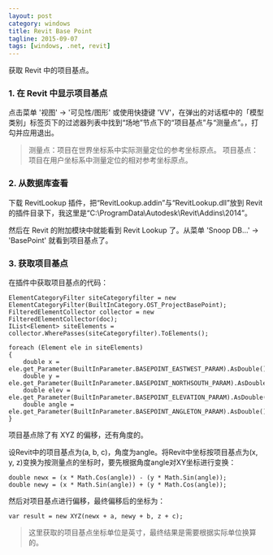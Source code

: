 ```yaml
---
layout: post
category: windows
title: Revit Base Point
tagline: 2015-09-07
tags: [windows, .net, revit]
---
```


获取 Revit 中的项目基点。

<!--more-->


### 1. 在 Revit 中显示项目基点

点击菜单 '视图' -> '可见性/图形' 或使用快捷键 'VV'，在弹出的对话框中的「模型类别」标签页下的过滤器列表中找到“场地”节点下的“项目基点”与“测量点”。，打勾并应用退出。

> 测量点：项目在世界坐标系中实际测量定位的参考坐标原点。
> 项目基点：项目在用户坐标系中测量定位的相对参考坐标原点。

### 2. 从数据库查看

下载 RevitLookup 插件，把“RevitLookup.addin”与“RevitLookup.dll”放到 Revit 的插件目录下，我这里是“C:\ProgramData\Autodesk\Revit\Addins\2014”。

然后在 Revit 的附加模块中就能看到 Revit Lookup 了。从菜单 'Snoop DB...' -> 'BasePoint' 就看到项目基点了。

### 3. 获取项目基点

在插件中获取项目基点的代码：

    ElementCategoryFilter siteCategoryfilter = new ElementCategoryFilter(BuiltInCategory.OST_ProjectBasePoint);
    FilteredElementCollector collector = new FilteredElementCollector(doc);
    IList<Element> siteElements = collector.WherePasses(siteCategoryfilter).ToElements();

    foreach (Element ele in siteElements)
	{
        double x = ele.get_Parameter(BuiltInParameter.BASEPOINT_EASTWEST_PARAM).AsDouble();
        double y = ele.get_Parameter(BuiltInParameter.BASEPOINT_NORTHSOUTH_PARAM).AsDouble();
        double elev = ele.get_Parameter(BuiltInParameter.BASEPOINT_ELEVATION_PARAM).AsDouble();
        double angle = ele.get_Parameter(BuiltInParameter.BASEPOINT_ANGLETON_PARAM).AsDouble();
	}

项目基点除了有 XYZ 的偏移，还有角度的。

设Revit中的项目基点为(a, b, c)，角度为angle。将Revit中坐标按项目基点为(x, y, z)变换为按测量点的坐标时，要先根据角度angle对XY坐标进行变换：

    double newx = (x * Math.Cos(angle)) - (y * Math.Sin(angle));
    double newy = (x * Math.Sin(angle)) + (y * Math.Cos(angle));

然后对项目基点进行偏移，最终偏移后的坐标为：

    var result = new XYZ(newx + a, newy + b, z + c);

> 这里获取的项目基点坐标单位是英寸，最终结果是需要根据实际单位换算的。

